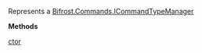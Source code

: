 Represents a [Bifrost.Commands.ICommandTypeManager](Bifrost.Commands.ICommandTypeManager)

**Methods**

[ctor](Bifrost.Commands.CommandTypeManager.ctor)
